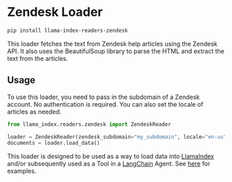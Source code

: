 # Zendesk Loader

```bash
pip install llama-index-readers-zendesk
```

This loader fetches the text from Zendesk help articles using the Zendesk API. It also uses the BeautifulSoup library to parse the HTML and extract the text from the articles.

## Usage

To use this loader, you need to pass in the subdomain of a Zendesk account. No authentication is required. You can also set the locale of articles as needed.

```python
from llama_index.readers.zendesk import ZendeskReader

loader = ZendeskReader(zendesk_subdomain="my_subdomain", locale="en-us")
documents = loader.load_data()
```

This loader is designed to be used as a way to load data into [LlamaIndex](https://github.com/run-llama/llama_index/tree/main/llama_index) and/or subsequently used as a Tool in a [LangChain](https://github.com/hwchase17/langchain) Agent. See [here](https://github.com/emptycrown/llama-hub/tree/main) for examples.
